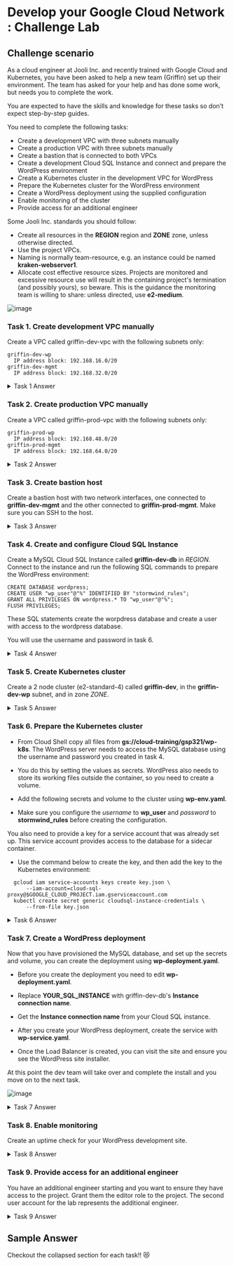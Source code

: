 # Develop your Google Cloud Network : Challenge Lab

## Challenge scenario
As a cloud engineer at Jooli Inc. and recently trained with Google Cloud and Kubernetes, you have been asked to help a new team (Griffin) set up their environment. The team has asked for your help and has done some work, but needs you to complete the work.

You are expected to have the skills and knowledge for these tasks so don’t expect step-by-step guides.

You need to complete the following tasks:

  * Create a development VPC with three subnets manually
  * Create a production VPC with three subnets manually
  * Create a bastion that is connected to both VPCs
  * Create a development Cloud SQL Instance and connect and prepare the WordPress environment
  * Create a Kubernetes cluster in the development VPC for WordPress
  * Prepare the Kubernetes cluster for the WordPress environment
  * Create a WordPress deployment using the supplied configuration
  * Enable monitoring of the cluster
  * Provide access for an additional engineer
  
Some Jooli Inc. standards you should follow:

  * Create all resources in the **REGION** region and **ZONE** zone, unless otherwise directed.
  * Use the project VPCs.
  * Naming is normally team-resource, e.g. an instance could be named **kraken-webserver1**.
  * Allocate cost effective resource sizes. Projects are monitored and excessive resource use will result in the containing project's termination (and possibly yours), so beware. This is the guidance the monitoring team is willing to share: unless directed, use **e2-medium**.

![image](https://github.com/user-attachments/assets/9df05bbb-3dca-40b7-a1d3-35854e38e7ac)

### Task 1. Create development VPC manually
Create a VPC called griffin-dev-vpc with the following subnets only:
  
    griffin-dev-wp
      IP address block: 192.168.16.0/20
    griffin-dev-mgmt
      IP address block: 192.168.32.0/20
<details>
<summary>Task 1 Answer</summary>
<br>
 
Run the below commands in Cloud Shell:

```
gcloud compute networks create griffin-dev-vpc --subnet-mode custom
 
gcloud compute networks subnets create griffin-dev-wp --network=griffin-dev-vpc --region us-east1 --range=192.168.16.0/20
 
gcloud compute networks subnets create griffin-dev-mgmt --network=griffin-dev-vpc --region us-east1 --range=192.168.32.0/20
```
</details>

### Task 2. Create production VPC manually
Create a VPC called griffin-prod-vpc with the following subnets only:
    
    griffin-prod-wp
      IP address block: 192.168.48.0/20
    griffin-prod-mgmt
      IP address block: 192.168.64.0/20

<details>
<summary>Task 2 Answer</summary>
<br>
 
Run the below commands in Cloud Shell:

```
sutil cp -r gs://cloud-training/gsp321/dm .
 
cd dm
 
sed -i s/SET_REGION/us-east1/g prod-network.yaml
 
gcloud deployment-manager deployments create prod-network \
  --config=prod-network.yaml
 
cd ..
```
</details>

### Task 3. Create bastion host
Create a bastion host with two network interfaces, one connected to **griffin-dev-mgmt** and the other connected to **griffin-prod-mgmt**. Make sure you can SSH to the host. 


<details>
<summary>Task 3 Answer</summary>
<br>
 
Run the below commands in Cloud Shell:

```
gcloud compute instances create bastion --network-interface=network=griffin-dev-vpc,subnet=griffin-dev-mgmt  --network-interface=network=griffin-prod-vpc,subnet=griffin-prod-mgmt --tags=ssh --zone=us-east1-b
 
gcloud compute firewall-rules create fw-ssh-dev --source-ranges=0.0.0.0/0 --target-tags ssh --allow=tcp:22 --network=griffin-dev-vpc
 
gcloud compute firewall-rules create fw-ssh-prod --source-ranges=0.0.0.0/0 --target-tags ssh --allow=tcp:22 --network=griffin-prod-vpc
```
</details>


### Task 4. Create and configure Cloud SQL Instance
Create a MySQL Cloud SQL Instance called **griffin-dev-db** in *REGION*.
Connect to the instance and run the following SQL commands to prepare the WordPress environment:
  
    CREATE DATABASE wordpress;
    CREATE USER "wp_user"@"%" IDENTIFIED BY "stormwind_rules";
    GRANT ALL PRIVILEGES ON wordpress.* TO "wp_user"@"%";
    FLUSH PRIVILEGES;

These SQL statements create the worpdress database and create a user with access to the wordpress database.

You will use the username and password in task 6.

<details>
<summary>Task 4 Answer</summary>
<br>
 
* In Google Cloud Console, go to SQL -> Create Instance -> MySQL
* Type Instance ID as given in Task 4 lab instructions, and for Password enter any password and save it on a notepad to be used later.
* For Database version, choose MySQL 5.7, and for Region choose “us-east-1” as given in lab instructions. Click Create Instance. Wait for sometime (approx. 5-7 minutes) till the instance gets created.
* In the SQL dashboard, click on Open CloudShell. A command is automatically entered in the terminal. Press Enter to run that command. When prompted for ‘Password’, use the password which was set while creating the MySQL instance. You will enter MySQL interface.
* In the MySQL interface, run the below command (as given in Task 4 instructions):

```
 CREATE DATABASE wordpress;
 CREATE USER "wp_user"@"%" IDENTIFIED BY "stormwind_rules";
 GRANT ALL PRIVILEGES ON wordpress.* TO "wp_user"@"%";
 FLUSH PRIVILEGES;
```
Enter ‘exit’ to exit out of MySQL interface.

</details>


### Task 5. Create Kubernetes cluster
Create a 2 node cluster (e2-standard-4) called **griffin-dev**, in the **griffin-dev-wp** subnet, and in zone *ZONE*.

<details>
<summary>Task 5 Answer</summary>
 <br>
 
Run the below commands in Cloud Shell:
```
gcloud container clusters create griffin-dev \
--network griffin-dev-vpc \
--subnetwork griffin-dev-wp \
--machine-type n1-standard-4 \
--num-nodes 2  \
--zone us-east1-b
 
gcloud container clusters get-credentials griffin-dev --zone us-east1-b
 
cd ~/
 
gsutil cp -r gs://cloud-training/gsp321/wp-k8s .
```
</details>

### Task 6. Prepare the Kubernetes cluster
 * From Cloud Shell copy all files from **gs://cloud-training/gsp321/wp-k8s**.
The WordPress server needs to access the MySQL database using the username and password you created in task 4.

 * You do this by setting the values as secrets. WordPress also needs to store its working files outside the container, so you need to create a volume.

 * Add the following secrets and volume to the cluster using **wp-env.yaml**.

 * Make sure you configure the *username* to **wp_user** and *password* to **stormwind_rules** before creating the configuration.

You also need to provide a key for a service account that was already set up. This service account provides access to the database for a sidecar container.

 * Use the command below to create the key, and then add the key to the Kubernetes environment:

``` 
  gcloud iam service-accounts keys create key.json \
      --iam-account=cloud-sql-proxy@$GOOGLE_CLOUD_PROJECT.iam.gserviceaccount.com
  kubectl create secret generic cloudsql-instance-credentials \
      --from-file key.json
```
   

<details>
<summary>Task 6 Answer</summary>
<br>
 
* In Cloud Shell, click Open Editor. Click Open in new window if prompted.
* Expand wp-k8s -> wp-env.yaml
* In the file, change username and password as given in Task 6 lab instructions. Click File -> Save.
* Run the below commands in Cloud Shell:

```
 cd wp-k8s

 kubectl create -f wp-env.yaml

 gcloud iam service-accounts keys create key.json \
   --iam-account=cloud-sql-proxy@$GOOGLE_CLOUD_PROJECT.iam.gserviceaccount.com
 kubectl create secret generic cloudsql-instance-credentials \
   --from-file key.json
```
</details>

### Task 7. Create a WordPress deployment
Now that you have provisioned the MySQL database, and set up the secrets and volume, you can create the deployment using **wp-deployment.yaml**.

 * Before you create the deployment you need to edit **wp-deployment.yaml**.

 * Replace **YOUR_SQL_INSTANCE** with griffin-dev-db's **Instance connection name**.

 * Get the **Instance connection name** from your Cloud SQL instance.

 * After you create your WordPress deployment, create the service with **wp-service.yaml**.

 * Once the Load Balancer is created, you can visit the site and ensure you see the WordPress site installer.

At this point the dev team will take over and complete the install and you move on to the next task.

![image](https://github.com/user-attachments/assets/1829d478-55ff-4456-86c7-505448be1fb8)

<details>
<summary>Task 7 Answer</summary>

 <br>
 
* In Editor, expand wp-k8s -> wp-deployment.yaml
* Replace YOUR_SQL_INSTANCE with griffin-dev-db's Instance connection name. Click File -> Save.
* Run the below commands in Cloud Shell:

```
kubectl create -f wp-deployment.yaml
kubectl create -f wp-service.yaml
```
</details>


### Task 8. Enable monitoring
Create an uptime check for your WordPress development site.

<details>
<summary>Task 8 Answer</summary>
 <br>
 
 * In Google Cloud Console, go to Kubernetes Engine -> Services and Ingress ->
 * Copy endpoint's (wordpress) IP address.
 * In Google Cloud Console, go to Monitoring -> Uptime Checks -> + CREATE UPTIME CHECK.
 * Fill in the details as provided below:

```
   Target: Hostname : endpoint's IP address (without http and port number)
   Path : /
   Title: Wordpress Uptime
```
   
 * Leave everything as default. Click Next -> Next -> Create
</details>


### Task 9. Provide access for an additional engineer
You have an additional engineer starting and you want to ensure they have access to the project. Grant them the editor role to the project.
The second user account for the lab represents the additional engineer.

<details>
<summary>Task 9 Answer</summary>
 <br>
 
 * In Google Cloud Console, go to IAM & Admin -> IAM -> Grant Access
 * For New Principals: copy Username 2 from the left panel on lab instructions page
 * For Select a role,  Basic -> Editor. Click Save.
   
</details>

## Sample Answer
Checkout the collapsed section for each task!! :heart_eyes_cat:

